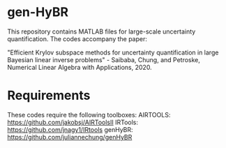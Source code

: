 # gen-HyBR
This repository contains MATLAB files for large-scale uncertainty quantification.  The codes accompany the paper: 

"Efficient Krylov subspace methods for uncertainty quantification in large Bayesian linear inverse problems" - Saibaba, Chung, and Petroske, Numerical Linear Algebra with Applications, 2020.

# Requirements
These codes require the following toolboxes:
   AIRTOOLS: https://github.com/jakobsj/AIRToolsII
   IRTools: https://github.com/jnagy1/IRtools
   genHyBR: https://github.com/juliannechung/genHyBR
